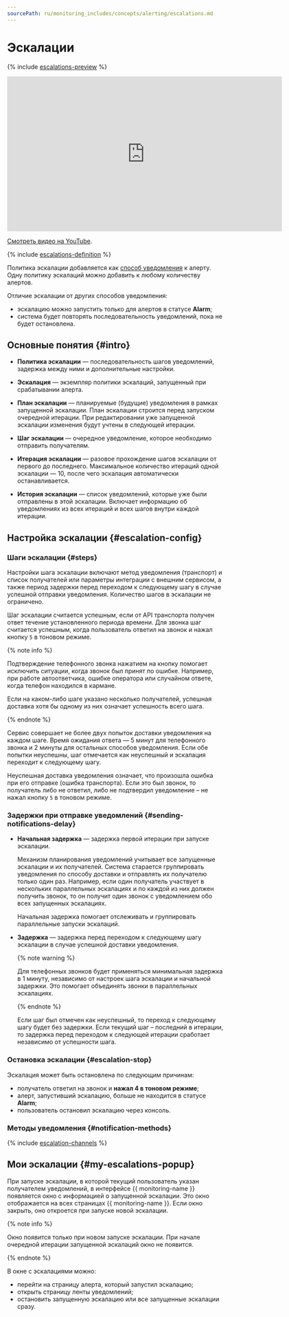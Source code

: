 ```yaml
---
sourcePath: ru/monitoring_includes/concepts/alerting/escalations.md
---
```

# Эскалации

{% include [escalations-preview](../../../_includes/monitoring/escalations-preview.md) %}


<iframe width="640" height="360" src="https://runtime.strm.yandex.ru/player/video/vplvwouze3np3m4t5rkb?autoplay=0&mute=0" allow="autoplay; fullscreen; picture-in-picture; encrypted-media" frameborder="0" scrolling="no"></iframe>

[Смотреть видео на YouTube](https://www.youtube.com/watch?v=iAGfn-I0CtY).



{% include [escalations-definition](../../../_includes/monitoring/escalation-definition.md) %}

Политика эскалации добавляется как [способ уведомления](notification-channel.md#channel-parameters) к алерту. Одну политику эскалаций можно добавить к любому количеству алертов.

Отличие эскалации от других способов уведомления:

* эскалацию можно запустить только для алертов в статусе **Alarm**;
* система будет повторять последовательность уведомлений, пока не будет остановлена.

## Основные понятия {#intro}

* **Политика эскалации** — последовательность шагов уведомлений, задержка между ними и дополнительные настройки.

* **Эскалация** — экземпляр политики эскалаций, запущенный при срабатывании алерта.

* **План эскалации** — планируемые (будущие) уведомления в рамках запущенной эскалации. План эскалации строится перед запуском очередной итерации. При редактировании уже запущенной эскалации изменения будут учтены в следующей итерации.

* **Шаг эскалации** — очередное уведомление, которое необходимо отправить получателям.

* **Итерация эскалации** — разовое прохождение шагов эскалации от первого до последнего. Максимальное количество итераций одной эскалации — 10, после чего эскалация автоматически останавливается.

* **История эскалации** — список уведомлений, которые уже были отправлены в этой эскалации. Включает информацию об уведомлениях из всех итераций и всех шагов внутри каждой итерации.

## Настройка эскалации {#escalation-config}

### Шаги эскалации {#steps}

Настройки шага эскалации включают метод уведомления (транспорт) и список получателей или параметры интеграции с внешним сервисом, а также период задержки перед переходом к следующему шагу в случае успешной отправки уведомления. Количество шагов в эскалации не ограничено.

Шаг эскалации считается успешным, если от API транспорта получен ответ течение установленного периода времени. Для звонка шаг считается успешным, когда пользователь ответил на звонок и нажал кнопку `5` в тоновом режиме.

{% note info %}

Подтверждение телефонного звонка нажатием на кнопку помогает исключить ситуации, когда звонок был принят по ошибке. Например, при работе автоответчика, ошибке оператора или случайном ответе, когда телефон находился в кармане.

Если на каком-либо шаге указано несколько получателей, успешная доставка хотя бы одному из них означает успешность всего шага.

{% endnote %}

Сервис совершает не более двух попыток доставки уведомления на каждом шаге. Время ожидания ответа — 5 минут для телефонного звонка и 2 минуты для остальных способов уведомления. Если обе попытки неуспешны, шаг отмечается как неуспешный и эскалация переходит к следующему шагу.

Неуспешная доставка уведомления означает, что произошла ошибка при его отправке (ошибка транспорта). Если это был звонок, то получатель либо не ответил, либо не подтвердил уведомление – не нажал кнопку `5` в тоновом режиме.

### Задержки при отправке уведомлений {#sending-notifications-delay}

* **Начальная задержка** — задержка первой итерации при запуске эскалации.

  Механизм планирования уведомлений учитывает все запущенные эскалации и их получателей. Система старается группировать уведомления по способу доставки и отправлять их получателю только один раз. Например, если один получатель участвует в нескольких параллельных эскалациях и по каждой из них должен получить звонок, то он получит один звонок с уведомлением обо всех запущенных эскалациях.
 
  Начальная задержка помогает отслеживать и группировать параллельные запуски эскалаций.

* **Задержка** — задержка перед переходом к следующему шагу эскалации в случае успешной доставки уведомления.

    {% note warning %}

    Для телефонных звонков будет применяться минимальная задержка в 1 минуту, независимо от настроек шага эскалации и начальной задержки. Это помогает объединять звонки в параллельных эскалациях.
    
    {% endnote %}

    Если шаг был отмечен как неуспешный, то переход к следующему шагу будет без задержки. Если текущий шаг – последний в итерации, то задержка перед переходом к следующей итерации сработает независимо от успешности шага.


### Остановка эскалации {#escalation-stop}

Эскалация может быть остановлена по следующим причинам:

* получатель ответил на звонок и **нажал 4 в тоновом режиме**;
* алерт, запустивший эскалацию, больше не находится в статусе **Alarm**;
* пользователь остановил эскалацию через консоль.

### Методы уведомления {#notification-methods}

{% include [escalation-channels](../../../_includes/monitoring/escalation-channels.md) %}

## Мои эскалации {#my-escalations-popup}

При запуске эскалации, в которой текущий пользователь указан получателем уведомлений, в интерфейсе {{ monitoring-name }} появляется окно с информацией о запущенной эскалации. Это окно отображается на всех страницах {{ monitoring-name }}. Если окно закрыть, оно откроется при запуске новой эскалации.

{% note info %}

Окно появится только при новом запуске эскалации. При начале очередной итерации запущенной эскалаций окно не появится.

{% endnote %}

В окне с эскалациями можно:

* перейти на страницу алерта, который запустил эскалацию;
* открыть страницу ленты уведомлений;
* остановить запущенную эскалацию или все запущенные эскалации сразу.
